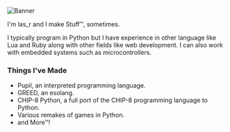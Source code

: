 ![Banner](https://github.com/user-attachments/assets/7c4e65d3-0122-4baf-8215-f501ccdfe6ce)

I'm las_r and I make Stuff™, sometimes.

I typically program in Python but I have experience in other language like Lua and Ruby along with other fields like web development. I can also work with embedded systems such as microcontrollers.

### Things I've Made
- Pupil, an interpreted programming language.
- GREED, an esolang.
- CHIP-8 Python, a full port of the CHIP-8 programming language to Python.
- Various remakes of games in Python.
- and More™!
